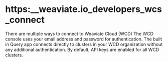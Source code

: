 # https:\_\_weaviate.io_developers_wcs_connect

There are multiple ways to connect to Weaviate Cloud (WCD) The WCD console uses your email address and password for authentication. The built in Query app connects directly to clusters in your WCD organization without any additional authentication. By default, API keys are enabled for all WCD clusters.
